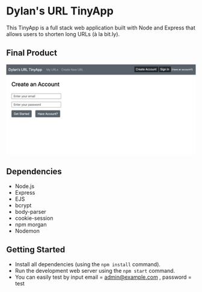 # Dylan's URL TinyApp
This TinyApp is a full stack web application built with Node and Express that allows users to shorten long URLs (à la bit.ly).

## Final Product
![Register Page View](/assets/screenshots/register.png)


## Dependencies

- Node.js
- Express
- EJS
- bcrypt
- body-parser
- cookie-session
- npm morgan
- Nodemon

## Getting Started

- Install all dependencies (using the `npm install` command).
- Run the development web server using the `npm start` command.
- You can easily test by input email = admin@example.com , password = test
